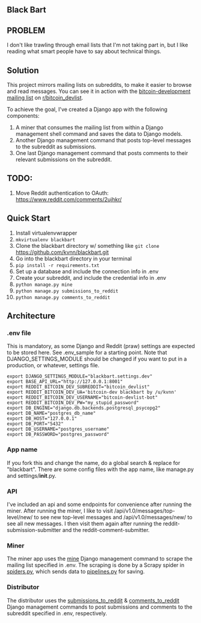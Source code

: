 Black Bart
----------
## PROBLEM
I don't like trawling through email lists that I'm not taking part in, but I like reading what smart people have to say about technical things. 

## Solution
This project mirrors mailing lists on subreddits, to make it easier to browse and read messages. You can see it in action with the [bitcoin-development mailing list](http://lists.linuxfoundation.org/pipermail/bitcoin-dev/) on [r/bitcoin_devlist](http://reddit.com/r/bitcoin_devlist).

To achieve the goal, I've created a Django app with the following components:
   1. A miner that consumes the mailing list from within a Django management shell command and saves the data to Django models.
   2. Another Django management command that posts top-level messages to the subreddit as submissions.
   3. One last Django management command that posts comments to their relevant submissions on the subreddit.

## TODO:
1. Move Reddit authentication to OAuth: https://www.reddit.com/comments/2ujhkr/

## Quick Start
1. Install virtualenvwrapper
2. `mkvirtualenv blackbart`
3. Clone the blackbart directory w/ something like `git clone `https://github.com/kvnn/blackbart.git
3. Go into the blackbart directory in your terminal
4. `pip install -r requirements.txt`
5. Set up a database and include the connection info in .env
6. Create your subreddit, and include the credential info in .env
6. `python manage.py mine`
7. `python manage.py submissions_to_reddit`
8. `python manage.py comments_to_reddit`

## Architecture
### .env file
This is mandatory, as some Django and Reddit (praw) settings are expected to be stored here. See .env_sample for a starting point.
Note that DJANGO_SETTINGS_MODULE should be changed if you want to put in a production, or whatever, settings file.
    
    export DJANGO_SETTINGS_MODULE="blackbart.settings.dev"
    export BASE_API_URL="http://127.0.0.1:8001"
    export REDDIT_BITCOIN_DEV_SUBREDDIT="bitcoin_devlist"
    export REDDIT_BITCOIN_DEV_UA='bitcoin-dev blackbart by /u/kvnn'
    export REDDIT_BITCOIN_DEV_USERNAME="bitcoin-devlist-bot"
    export REDDIT_BITCOIN_DEV_PW="my_stupid_password"
    export DB_ENGINE="django.db.backends.postgresql_psycopg2"
    export DB_NAME="postgres_db_name"
    export DB_HOST="127.0.0.1"
    export DB_PORT="5432"
    export DB_USERNAME="postgres_username"
    export DB_PASSWORD="postgres_password"


### App name
If you fork this and change the name, do a global search & replace for "blackbart". There are some config files with the app name, like manage.py and settings/__init__.py.

### API
I've included an api and some endpoints for convenience after running the miner. After running the miner, I like to visit /api/v1.0/messages/top-level/new/ to see new top-level messages and /api/v1.0/messages/new/ to see all new messages. I then visit them again after running the reddit-submission-submitter and the reddit-comment-submitter.

### Miner
The miner app uses the [mine](blob/master/blackbart/apps/miner/management/commands/mine.py) Django management command to scrape the mailing list specified in .env. The scraping is done by a Scrapy spider in [spiders.py](blob/master/blackbart/apps/miner/scraper/spiders.py), which sends data to [pipelines.py](blob/master/blackbart/apps/miner/scraper/pipelines.py) for saving.

### Distributor
The distributor uses the [submissions_to_reddit](blob/master/blackbart/apps/distributor/management/commands/submissions_to_reddit.py) & [comments_to_reddit](blob/master/blackbart/apps/distributor/management/commands/comments_to_reddit.py) Django management commands to post submissions and comments to the subreddit specified in .env, respectively.
